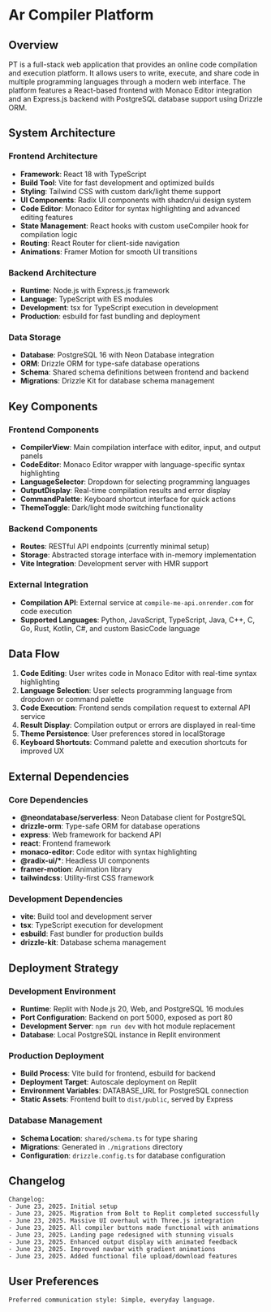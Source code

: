 # Ar Compiler Platform

## Overview

PT is a full-stack web application that provides an online code compilation and execution platform. It allows users to write, execute, and share code in multiple programming languages through a modern web interface. The platform features a React-based frontend with Monaco Editor integration and an Express.js backend with PostgreSQL database support using Drizzle ORM.

## System Architecture

### Frontend Architecture

- **Framework**: React 18 with TypeScript
- **Build Tool**: Vite for fast development and optimized builds
- **Styling**: Tailwind CSS with custom dark/light theme support
- **UI Components**: Radix UI components with shadcn/ui design system
- **Code Editor**: Monaco Editor for syntax highlighting and advanced editing features
- **State Management**: React hooks with custom useCompiler hook for compilation logic
- **Routing**: React Router for client-side navigation
- **Animations**: Framer Motion for smooth UI transitions

### Backend Architecture

- **Runtime**: Node.js with Express.js framework
- **Language**: TypeScript with ES modules
- **Development**: tsx for TypeScript execution in development
- **Production**: esbuild for fast bundling and deployment

### Data Storage

- **Database**: PostgreSQL 16 with Neon Database integration
- **ORM**: Drizzle ORM for type-safe database operations
- **Schema**: Shared schema definitions between frontend and backend
- **Migrations**: Drizzle Kit for database schema management

## Key Components

### Frontend Components

- **CompilerView**: Main compilation interface with editor, input, and output panels
- **CodeEditor**: Monaco Editor wrapper with language-specific syntax highlighting
- **LanguageSelector**: Dropdown for selecting programming languages
- **OutputDisplay**: Real-time compilation results and error display
- **CommandPalette**: Keyboard shortcut interface for quick actions
- **ThemeToggle**: Dark/light mode switching functionality

### Backend Components

- **Routes**: RESTful API endpoints (currently minimal setup)
- **Storage**: Abstracted storage interface with in-memory implementation
- **Vite Integration**: Development server with HMR support

### External Integration

- **Compilation API**: External service at `compile-me-api.onrender.com` for code execution
- **Supported Languages**: Python, JavaScript, TypeScript, Java, C++, C, Go, Rust, Kotlin, C#, and custom BasicCode language

## Data Flow

1. **Code Editing**: User writes code in Monaco Editor with real-time syntax highlighting
2. **Language Selection**: User selects programming language from dropdown or command palette
3. **Code Execution**: Frontend sends compilation request to external API service
4. **Result Display**: Compilation output or errors are displayed in real-time
5. **Theme Persistence**: User preferences stored in localStorage
6. **Keyboard Shortcuts**: Command palette and execution shortcuts for improved UX

## External Dependencies

### Core Dependencies

- **@neondatabase/serverless**: Neon Database client for PostgreSQL
- **drizzle-orm**: Type-safe ORM for database operations
- **express**: Web framework for backend API
- **react**: Frontend framework
- **monaco-editor**: Code editor with syntax highlighting
- **@radix-ui/\***: Headless UI components
- **framer-motion**: Animation library
- **tailwindcss**: Utility-first CSS framework

### Development Dependencies

- **vite**: Build tool and development server
- **tsx**: TypeScript execution for development
- **esbuild**: Fast bundler for production builds
- **drizzle-kit**: Database schema management

## Deployment Strategy

### Development Environment

- **Runtime**: Replit with Node.js 20, Web, and PostgreSQL 16 modules
- **Port Configuration**: Backend on port 5000, exposed as port 80
- **Development Server**: `npm run dev` with hot module replacement
- **Database**: Local PostgreSQL instance in Replit environment

### Production Deployment

- **Build Process**: Vite build for frontend, esbuild for backend
- **Deployment Target**: Autoscale deployment on Replit
- **Environment Variables**: DATABASE_URL for PostgreSQL connection
- **Static Assets**: Frontend built to `dist/public`, served by Express

### Database Management

- **Schema Location**: `shared/schema.ts` for type sharing
- **Migrations**: Generated in `./migrations` directory
- **Configuration**: `drizzle.config.ts` for database configuration

## Changelog

```
Changelog:
- June 23, 2025. Initial setup
- June 23, 2025. Migration from Bolt to Replit completed successfully
- June 23, 2025. Massive UI overhaul with Three.js integration
- June 23, 2025. All compiler buttons made functional with animations
- June 23, 2025. Landing page redesigned with stunning visuals
- June 23, 2025. Enhanced output display with animated feedback
- June 23, 2025. Improved navbar with gradient animations
- June 23, 2025. Added functional file upload/download features
```

## User Preferences

```
Preferred communication style: Simple, everyday language.
```
